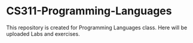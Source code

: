 # CS311-Programming-Languages
This repository is created for Programming Languages class. Here will be uploaded Labs and exercises.
